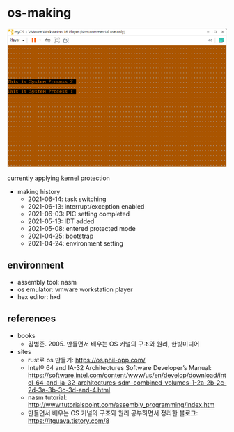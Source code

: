 # os-making

![image-20210614222349669](img/README/image-20210614222349669.png)

currently applying kernel protection

- making history
  - 2021-06-14: task switching
  - 2021-06-13: interrupt/exception enabled
  - 2021-06-03: PIC setting completed
  - 2021-05-13: IDT added
  - 2021-05-08: entered protected mode
  - 2021-04-25: bootstrap
  - 2021-04-24: environment setting



## environment

- assembly tool: nasm
- os emulator: vmware workstation player
- hex editor: hxd



## references

- books
  - 김범준. 2005. 만들면서 배우는 OS 커널의 구조와 원리, 한빛미디어
- sites
  - rust로 os 만들기: https://os.phil-opp.com/
  - Intel® 64 and IA-32 Architectures Software Developer’s Manual: https://software.intel.com/content/www/us/en/develop/download/intel-64-and-ia-32-architectures-sdm-combined-volumes-1-2a-2b-2c-2d-3a-3b-3c-3d-and-4.html
  - nasm tutorial: http://www.tutorialspoint.com/assembly_programming/index.htm
  - 만들면서 배우는 OS 커널의 구조와 원리 공부하면서 정리한 블로그: https://itguava.tistory.com/8

